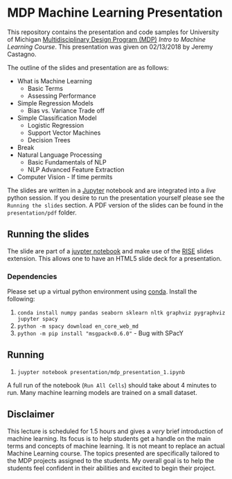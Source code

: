 # MDP Machine Learning Presentation

This repository contains the presentation and code samples for University of Michigan [Multidisciplinary Design Program (MDP)](https://mdp.engin.umich.edu/) *Intro to Machine Learning Course*. This presentation was given on 02/13/2018 by Jeremy Castagno.

The outline of the slides and presentation are as follows:

* What is Machine Learning
  * Basic Terms
  * Assessing Performance
* Simple Regression Models
  * Bias vs. Variance Trade off
* Simple Classification Model
  * Logistic Regression
  * Support Vector Machines
  * Decision Trees
* Break
* Natural Language Processing
  * Basic Fundamentals of NLP
  * NLP Advanced Feature Extraction
* Computer Vision - If time permits

The slides are written in a [Jupyter](https://jupyter.org/)  notebook and are integrated into a *live* python session. If you desire to run the presentation yourself please see the `Running the slides` section. A PDF version of the slides can be found in the `presentation/pdf` folder.


## Running the slides

The slide are part of a [juypter notebook](https://jupyter.org/) and make use of the [RISE](https://github.com/damianavila/RISE) slides extension.  This allows one to have an HTML5 slide deck for a presentation.

### Dependencies

Please set up a virtual python environment using [conda](https://www.anaconda.com/distribution/).  Install the following:

1. `conda install numpy pandas seaborn sklearn nltk graphviz pygraphviz  jupyter spacy`
2. `python -m spacy download en_core_web_md`
3. `python -m pip install "msgpack<0.6.0"` - Bug with SPacY

## Running

1. `juypter notebook presentation/mdp_presentation_1.ipynb`

A full run of the notebook (`Run All Cells`) should take about 4 minutes to run. Many machine learning models are trained on a small dataset.

## Disclaimer

This lecture is scheduled for 1.5 hours and gives a *very* brief introduction of machine learning. Its focus is to help students get a handle on the main terms and concepts of machine learning. It is not meant to replace an actual Machine Learning course. The topics presented are specifically tailored to the MDP projects assigned to the students. My overall goal is to help the students feel confident in their abilities and excited to begin their project.




